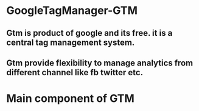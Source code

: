# GoogleTagManager-GTM

## Gtm is product of google and its free. it is a central tag management system.
## Gtm provide flexibility to manage analytics from different channel like fb twitter etc.

# Main component of GTM
  
